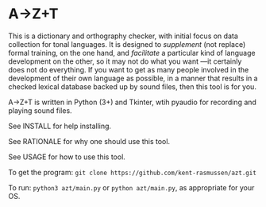 # A→Z+T

This is a dictionary and orthography checker, with initial focus on data collection for tonal languages. It is designed to *supplement* (not replace) formal training, on the one hand, and *facilitate* a particular kind of language development on the other, so it may not do what you want —it certainly does not do everything. If you want to get as many people involved in the development of their own language as possible, in a manner that results in a checked lexical database backed up by sound files, then this tool is for you.

A→Z+T is written in Python (3+) and Tkinter, wtih pyaudio for recording and playing sound files.

See INSTALL for help installing.

See RATIONALE for why one should use this tool.

See USAGE for how to use this tool.

To get the program: `git clone https://github.com/kent-rasmussen/azt.git`

To run: `python3 azt/main.py` or `python azt/main.py`, as appropriate for your OS.
